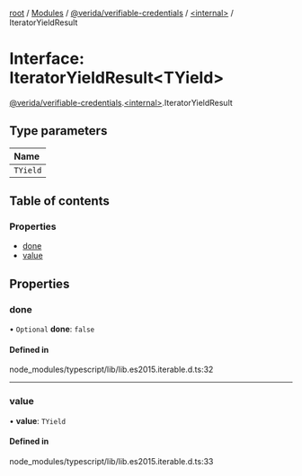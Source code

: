 [root](../README.md) / [Modules](../modules.md) / [@verida/verifiable-credentials](../modules/verida_verifiable_credentials.md) / [<internal\>](../modules/verida_verifiable_credentials._internal_.md) / IteratorYieldResult

# Interface: IteratorYieldResult<TYield\>

[@verida/verifiable-credentials](../modules/verida_verifiable_credentials.md).[<internal\>](../modules/verida_verifiable_credentials._internal_.md).IteratorYieldResult

## Type parameters

| Name |
| :------ |
| `TYield` |

## Table of contents

### Properties

- [done](verida_verifiable_credentials._internal_.IteratorYieldResult.md#done)
- [value](verida_verifiable_credentials._internal_.IteratorYieldResult.md#value)

## Properties

### done

• `Optional` **done**: ``false``

#### Defined in

node_modules/typescript/lib/lib.es2015.iterable.d.ts:32

___

### value

• **value**: `TYield`

#### Defined in

node_modules/typescript/lib/lib.es2015.iterable.d.ts:33
